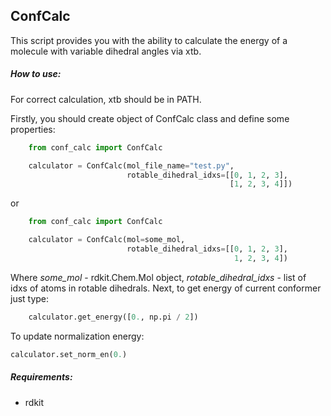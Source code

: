 ## ConfCalc

This script provides you with the ability to calculate the energy of a molecule with variable dihedral angles via xtb.

##### How to use:

For correct calculation, xtb should be in PATH.

Firstly, you should create object of ConfCalc class and define some properties:

```python
    from conf_calc import ConfCalc

    calculator = ConfCalc(mol_file_name="test.py", 
                          rotable_dihedral_idxs=[[0, 1, 2, 3],
                                                 [1, 2, 3, 4]])
```

or

```python
    from conf_calc import ConfCalc

    calculator = ConfCalc(mol=some_mol, 
                          rotable_dihedral_idxs=[[0, 1, 2, 3],
                                                  1, 2, 3, 4])
```

Where *some_mol* - rdkit.Chem.Mol object, *rotable_dihedral_idxs* - list of idxs of atoms in rotable dihedrals.
Next, to get energy of current conformer just type:

```python
    calculator.get_energy([0., np.pi / 2])
```

To update normalization energy:

```python
calculator.set_norm_en(0.)
```

##### Requirements:

* rdkit
